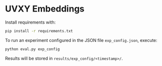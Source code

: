 # UVXY Embeddings

Install requirements with:
```sh
pip install -r requirements.txt
```

To run an experiment configured in the JSON file `exp_config.json`, execute:
```sh
python eval.py exp_config
```
Results will be stored in `results/exp_config/<timestamp>/`.
